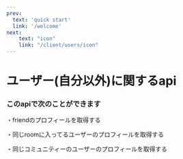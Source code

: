 ```yaml
---
prev:
  text: 'quick start'
  link: '/welcome'
next:
    text: "icon"
    link: "/client/users/icon"
---
```


# ユーザー(自分以外)に関するapi

### このapiで次のことができます

・friendのプロフィールを取得する

・同じroomに入ってるユーザーのプロフィールを取得する

・同じコミュニティーのユーザーのプロフィールを取得する
